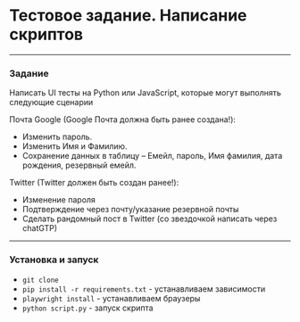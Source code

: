 # Тестовое задание. Написание скриптов

---
### Задание
Написать UI тесты на Python или JavaScript, которые могут выполнять следующие сценарии

Почта Google (Google Почта должна быть ранее создана!):
- Изменить пароль.
- Изменить Имя и Фамилию.
- Сохранение данных в таблицу – Емейл, пароль, Имя фамилия, дата рождения, резервный емейл.

Twitter (Twitter должен быть создан ранее!):
- Изменение пароля
- Подтверждение через почту/указание резервной почты
- Сделать рандомный пост в Twitter (со звездочкой написать через chatGTP)


---
### Установка и запуск
- `git clone `
- `pip install -r requirements.txt` - устанавливаем зависимости
- `playwright install` - устанавливаем браузеры
- `python script.py` - запуск скрипта
